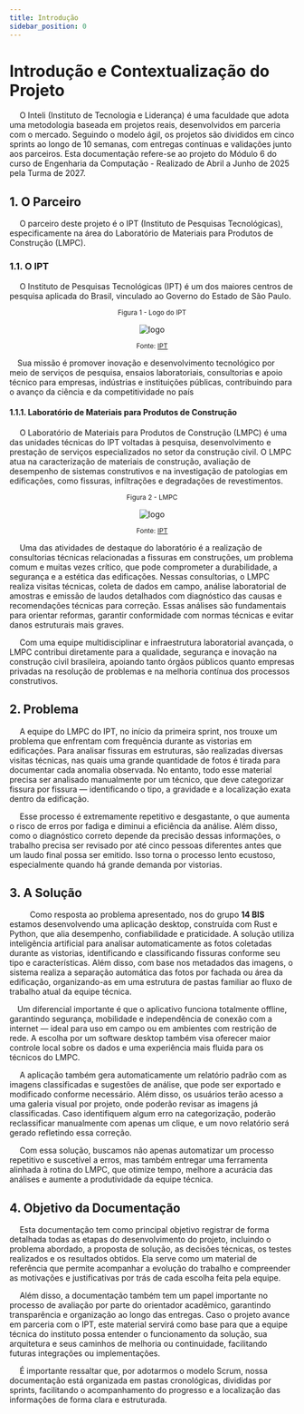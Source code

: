 ```yaml
---
title: Introdução
sidebar_position: 0
---
```

#  Introdução e Contextualização do Projeto
&emsp; O Inteli (Instituto de Tecnologia e Liderança) é uma faculdade que adota uma metodologia baseada em projetos reais, desenvolvidos em parceria com o mercado. Seguindo o modelo ágil, os projetos são divididos em cinco sprints ao longo de 10 semanas, com entregas contínuas e validações junto aos parceiros. Esta documentação refere-se ao projeto do Módulo 6 do curso de Engenharia da Computação - Realizado de Abril a Junho de 2025 pela Turma de 2027.
## 1. O Parceiro
&emsp; O parceiro deste projeto é o IPT (Instituto de Pesquisas Tecnológicas), especificamente na área do Laboratório de Materiais para Produtos de Construção (LMPC).

###  1.1. O IPT
&emsp;  O Instituto de Pesquisas Tecnológicas (IPT) é um dos maiores centros de pesquisa aplicada do Brasil, vinculado ao Governo do Estado de São Paulo.  

<div align="center">

  <sub>Figura 1 - Logo do IPT </sub>

  <img src="../../img/ipt_logo.png"
  alt = "logo"/>


  <sup>Fonte: [IPT](https://ipt.br/)</sup>
</div>

&emsp;Sua missão é promover inovação e desenvolvimento tecnológico por meio de serviços de pesquisa, ensaios laboratoriais, consultorias e apoio técnico para empresas, indústrias e instituições públicas, contribuindo para o avanço da ciência e da competitividade no país

#### 1.1.1. Laboratório de Materiais para Produtos de Construção

&emsp;  O Laboratório de Materiais para Produtos de Construção (LMPC) é uma das unidades técnicas do IPT voltadas à pesquisa, desenvolvimento e prestação de serviços especializados no setor da construção civil. O LMPC atua na caracterização de materiais de construção, avaliação de desempenho de sistemas construtivos e na investigação de patologias em edificações, como fissuras, infiltrações e degradações de revestimentos.

<div align="center">

  <sub>Figura 2 - LMPC </sub>

  <img src="../../img/lab.png"
  alt = "logo"/>


  <sup>Fonte: [IPT](https://ipt.br/2023/09/05/laboratorio-de-materiais-para-produtos-de-construcao/)</sup>
</div>

&emsp; Uma das atividades de destaque do laboratório é a realização de consultorias técnicas relacionadas a fissuras em construções, um problema comum e muitas vezes crítico, que pode comprometer a durabilidade, a segurança e a estética das edificações. Nessas consultorias, o LMPC realiza visitas técnicas, coleta de dados em campo, análise laboratorial de amostras e emissão de laudos detalhados com diagnóstico das causas e recomendações técnicas para correção. Essas análises são fundamentais para orientar reformas, garantir conformidade com normas técnicas e evitar danos estruturais mais graves.

&emsp; Com uma equipe multidisciplinar e infraestrutura laboratorial avançada, o LMPC contribui diretamente para a qualidade, segurança e inovação na construção civil brasileira, apoiando tanto órgãos públicos quanto empresas privadas na resolução de problemas e na melhoria contínua dos processos construtivos.

## 2. Problema
&emsp; A equipe do LMPC do IPT, no início da primeira sprint, nos trouxe um problema que enfrentam com frequência durante as vistorias em edificações. Para analisar fissuras em estruturas, são realizadas diversas visitas técnicas, nas quais uma grande quantidade de fotos é tirada para documentar cada anomalia observada. No entanto, todo esse material precisa ser analisado manualmente por um técnico, que deve categorizar fissura por fissura — identificando o tipo, a gravidade e a localização exata dentro da edificação.

&emsp;  Esse processo é extremamente repetitivo e desgastante, o que aumenta o risco de erros por fadiga e diminui a eficiência da análise. Além disso, como o diagnóstico correto depende da precisão dessas informações, o trabalho precisa ser revisado por até cinco pessoas diferentes antes que um laudo final possa ser emitido. Isso torna o processo lento ecustoso, especialmente quando há grande demanda por vistorias.

## 3. A Solução
&emsp;   Como resposta ao problema apresentado, nos do grupo **14 BIS** estamos desenvolvendo uma aplicação desktop, construída com Rust e Python, que alia desempenho, confiabilidade e praticidade. A solução utiliza inteligência artificial para analisar automaticamente as fotos coletadas durante as vistorias, identificando e classificando fissuras conforme seu tipo e características. Além disso, com base nos metadados das imagens, o sistema realiza a separação automática das fotos por fachada ou área da edificação, organizando-as em uma estrutura de pastas familiar ao fluxo de trabalho atual da equipe técnica.

&emsp;Um diferencial importante é que o aplicativo funciona totalmente offline, garantindo segurança, mobilidade e independência de conexão com a internet — ideal para uso em campo ou em ambientes com restrição de rede. A escolha por um software desktop também visa oferecer maior controle local sobre os dados e uma experiência mais fluida para os técnicos do LMPC.

&emsp; A aplicação também gera automaticamente um relatório padrão com as imagens classificadas e sugestões de análise, que pode ser exportado e modificado conforme necessário. Além disso, os usuários terão acesso a uma galeria visual por projeto, onde poderão revisar as imagens já classificadas. Caso identifiquem algum erro na categorização, poderão reclassificar manualmente com apenas um clique, e um novo relatório será gerado refletindo essa correção.


&emsp; Com essa solução, buscamos não apenas automatizar um processo repetitivo e suscetível a erros, mas também entregar uma ferramenta alinhada à rotina do LMPC, que otimize tempo, melhore a acurácia das análises e aumente a produtividade da equipe técnica.


## 4. Objetivo da Documentação

&emsp; Esta documentação tem como principal objetivo registrar de forma detalhada todas as etapas do desenvolvimento do projeto, incluindo o problema abordado, a proposta de solução, as decisões técnicas, os testes realizados e os resultados obtidos. Ela serve como um material de referência que permite acompanhar a evolução do trabalho e compreender as motivações e justificativas por trás de cada escolha feita pela equipe.

&emsp;  Além disso, a documentação também tem um papel importante no processo de avaliação por parte do orientador acadêmico, garantindo transparência e organização ao longo das entregas. Caso o projeto avance em parceria com o IPT, este material servirá como base para que a equipe técnica do instituto possa entender o funcionamento da solução, sua arquitetura e seus caminhos de melhoria ou continuidade, facilitando futuras integrações ou implementações.

&emsp; É importante ressaltar que, por adotarmos o modelo Scrum, nossa documentação está organizada em pastas cronológicas, divididas por sprints, facilitando o acompanhamento do progresso e a localização das informações de forma clara e estruturada.


